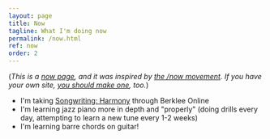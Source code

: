 ```yaml
---
layout: page
title: Now
tagline: What I'm doing now
permalink: /now.html
ref: now
order: 2
---
```


(_This is a [now page](https://nownownow.com/about), and it was inspired by [the /now movement](https://sivers.org/nowff). If you have your own site, [you should make one](https://nownownow.com/about), too._)

- I'm taking [Songwriting: Harmony](https://online.berklee.edu/courses/songwriting-harmony) through Berklee Online
- I'm learning jazz piano more in depth and "properly" (doing drills every day, attempting to learn a new tune every 1-2 weeks)
- I'm learning barre chords on guitar!
